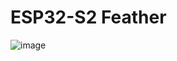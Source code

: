 # ESP32-S2 Feather 

![image](https://user-images.githubusercontent.com/444016/197934988-b2bff4f1-24fc-4e45-b1a5-2fa571c88bad.png)

